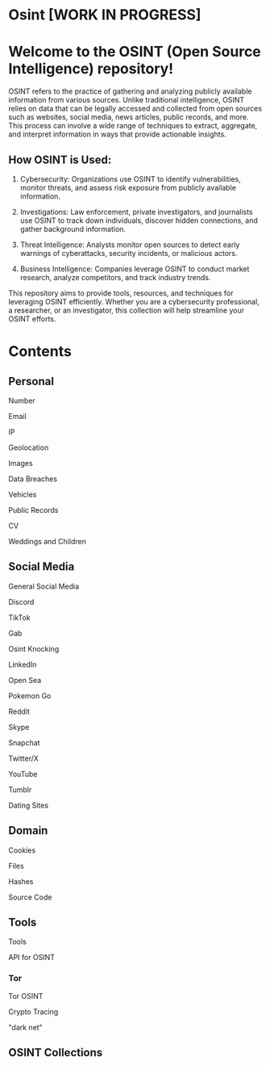# Osint [WORK IN PROGRESS]
# **Welcome to the OSINT (Open Source Intelligence) repository!**

OSINT refers to the practice of gathering and analyzing publicly available information from various sources.
Unlike traditional intelligence, OSINT relies on data that can be legally accessed and collected from open sources such as websites, social media, news articles, public records, and more.
This process can involve a wide range of techniques to extract, aggregate, and interpret information in ways that provide actionable insights.


## How OSINT is Used:

1. Cybersecurity: Organizations use OSINT to identify vulnerabilities, monitor threats, and assess risk exposure from publicly available information.

2. Investigations: Law enforcement, private investigators, and journalists use OSINT to track down individuals, discover hidden connections, and gather background information.

3. Threat Intelligence: Analysts monitor open sources to detect early warnings of cyberattacks, security incidents, or malicious actors.

4. Business Intelligence: Companies leverage OSINT to conduct market research, analyze competitors, and track industry trends.

This repository aims to provide tools, resources, and techniques for leveraging OSINT efficiently. Whether you are a cybersecurity professional, a researcher, or an investigator, this collection will help streamline your OSINT efforts.

# **Contents**


## **Personal**

Number 

Email 

IP 

Geolocation

Images

Data Breaches

Vehicles 

Public Records

CV

Weddings and Children


## **Social Media**

General Social Media

 Discord
 
 TikTok
 
 Gab
 
 Osint Knocking
 
 LinkedIn
 
 Open Sea
 
 Pokemon Go
 
 Reddit
 
 Skype
 
 Snapchat

 Twitter/X
 
 YouTube
 
 Tumblr
 
 Dating Sites

## **Domain**

Cookies

Files

Hashes

Source Code

## **Tools**

Tools

API for OSINT

### **Tor**

Tor OSINT

Crypto Tracing

"dark net"


## **OSINT Collections**
